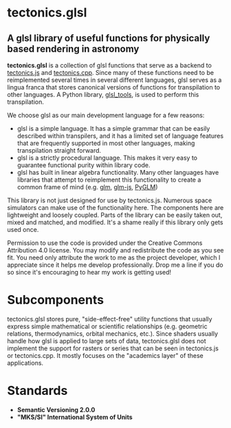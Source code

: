 # tectonics.glsl
## A glsl library of useful functions for physically based rendering in astronomy

**tectonics.glsl** is a collection of glsl functions that serve as a backend to [tectonics.js](http://davidson16807.github.io/tectonics.js/) and [tectonics.cpp](http://davidson16807.github.io/tectonics.cpp/). Since many of these functions need to be reimplemented several times in several different languages, glsl serves as a lingua franca that stores canonical versions of functions for transpilation to other languages. A Python library, [glsl_tools](https://github.com/davidson16807/glsl_tools), is used to perform this transpilation.

We choose glsl as our main development language for a few reasons:

* glsl is a simple language. It has a simple grammar that can be easily described within transpilers, and it has a limited set of language features that are frequently supported in most other languages, making transpilation straight forward. 
* glsl is a strictly procedural language. This makes it very easy to guarantee functional purity within library code.
* glsl has built in linear algebra functionality. Many other languages have libraries that attempt to reimplement this functionality to create a common frame of mind (e.g. [glm](), [glm-js](http://humbletim.github.io/glm-js/), [PyGLM](https://pypi.org/project/PyGLM/))

This library is not just designed for use by tectonics.js. Numerous space simulators can make use of the functionality here. The components here are lightweight and loosely coupled. Parts of the library can be easily taken out, mixed and matched, and modified. It's a shame really if this library only gets used once. 

Permission to use the code is provided under the Creative Commons Attribution 4.0 license. You may modify and redistribute the code as you see fit. You need only attribute the work to me as the project developer, which I appreciate since it helps me develop professionally. Drop me a line if you do so since it's encouraging to hear my work is getting used! 

# Subcomponents
tectonics.glsl stores pure, "side-effect-free" utility functions that usually express simple mathematical or scientific relationships (e.g. geometric relations, thermodynamics, orbital mechanics, etc.). Since shaders usually handle how glsl is applied to large sets of data, tectonics.glsl does not implement the support for rasters or series that can be seen in tectonics.js or tectonics.cpp. It mostly focuses on the "academics layer" of these applications. 

# Standards
* **Semantic Versioning 2.0.0**
* **"MKS/SI" International System of Units**
